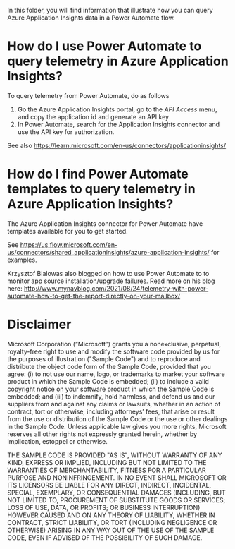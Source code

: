 In this folder, you will find information that illustrate how you can query Azure Application Insights data in a Power Automate flow.

# How do I use Power Automate to query telemetry in Azure Application Insights?
To query telemetry from Power Automate, do as follows
1) Go the Azure Application Insights portal, go to the *API Access* menu, and copy the application id and generate an API key 
2) In Power Automate, search for the Application Insights connector and use the API key for authorization.

See also https://learn.microsoft.com/en-us/connectors/applicationinsights/

# How do I find Power Automate templates to query telemetry in Azure Application Insights?
The Azure Application Insights connector for Power Automate have templates available for you to get started. 

See https://us.flow.microsoft.com/en-us/connectors/shared_applicationinsights/azure-application-insights/ for examples.

Krzysztof Bialowas also blogged on how to use Power Automate to to monitor app source installation/upgrade failures. Read more on his blog here: http://www.mynavblog.com/2021/08/24/telemetry-with-power-automate-how-to-get-the-report-directly-on-your-mailbox/


# Disclaimer
Microsoft Corporation (“Microsoft”) grants you a nonexclusive, perpetual, royalty-free right to use and modify the software code provided by us for the purposes of illustration  ("Sample Code") and to reproduce and distribute the object code form of the Sample Code, provided that you agree: (i) to not use our name, logo, or trademarks to market your software product in which the Sample Code is embedded; (ii) to include a valid copyright notice on your software product in which the Sample Code is embedded; and (iii) to indemnify, hold harmless, and defend us and our suppliers from and against any claims or lawsuits, whether in an action of contract, tort or otherwise, including attorneys’ fees, that arise or result from the use or distribution of the Sample Code or the use or other dealings in the Sample Code. Unless applicable law gives you more rights, Microsoft reserves all other rights not expressly granted herein, whether by implication, estoppel or otherwise. 

THE SAMPLE CODE IS PROVIDED "AS IS", WITHOUT WARRANTY OF ANY KIND, EXPRESS OR IMPLIED, INCLUDING BUT NOT LIMITED TO THE WARRANTIES OF MERCHANTABILITY, FITNESS FOR A PARTICULAR PURPOSE AND NONINFRINGEMENT. IN NO EVENT SHALL MICROSOFT OR ITS LICENSORS BE LIABLE FOR ANY DIRECT, INDIRECT, INCIDENTAL, SPECIAL, EXEMPLARY, OR CONSEQUENTIAL DAMAGES (INCLUDING, BUT NOT LIMITED TO, PROCUREMENT OF SUBSTITUTE GOODS OR SERVICES; LOSS OF USE, DATA, OR PROFITS; OR BUSINESS INTERRUPTION) HOWEVER CAUSED AND ON ANY THEORY OF LIABILITY, WHETHER IN CONTRACT, STRICT LIABILITY, OR TORT (INCLUDING NEGLIGENCE OR OTHERWISE) ARISING IN ANY WAY OUT OF THE USE OF THE SAMPLE CODE, EVEN IF ADVISED OF THE POSSIBILITY OF SUCH DAMAGE.
